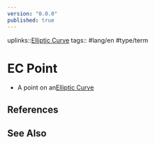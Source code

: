 ```yaml
---
version: "0.0.0"
published: true
---
```

uplinks::[Elliptic Curve](./Elliptic%20Curve.md)
tags:: #lang/en #type/term 
# EC Point
- A point on an[Elliptic Curve](./Elliptic%20Curve.md)

## References

## See Also
